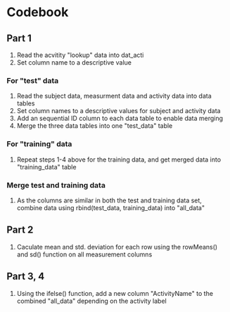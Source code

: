 # Codebook

## Part 1
1. Read the acvitity "lookup" data into dat_acti
2. Set column name to a descriptive value

### For "test" data
1. Read the subject data, measurment data and activity data into data tables
2. Set column names to a descriptive values for subject and activity data
3. Add an sequential ID column to each data table to enable data merging
4. Merge the three data tables into one "test_data" table

### For "training" data
1. Repeat steps 1-4 above for the training data, and get merged data into "training_data" table

### Merge test and training data
1. As the columns are similar in both the test and training data set, combine data using rbind(test_data, training_data) into "all_data"

## Part 2
1. Caculate mean and std. deviation for each row using the rowMeans() and sd() function on all measurement columns 

## Part 3, 4
1. Using the ifelse() function, add a new column "ActivityName" to the combined "all_data" depending on the activity label

